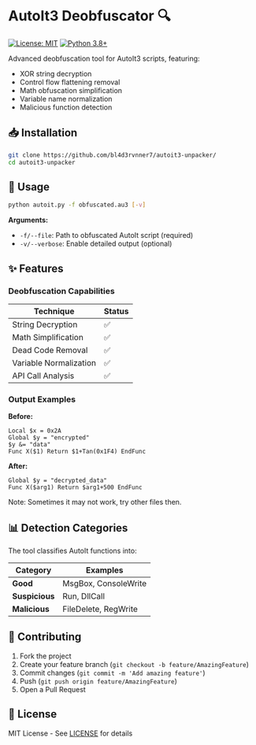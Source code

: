 # AutoIt3 Deobfuscator 🔍

[![License: MIT](https://img.shields.io/badge/License-MIT-yellow.svg)](https://opensource.org/licenses/MIT)
[![Python 3.8+](https://img.shields.io/badge/python-3.8+-blue.svg)](https://www.python.org/downloads/)

Advanced deobfuscation tool for AutoIt3 scripts, featuring:
- XOR string decryption
- Control flow flattening removal
- Math obfuscation simplification
- Variable name normalization
- Malicious function detection

## 📥 Installation

```bash
git clone https://github.com/bl4d3rvnner7/autoit3-unpacker/
cd autoit3-unpacker
```

## 🚀 Usage

```bash
python autoit.py -f obfuscated.au3 [-v]
```

**Arguments:**
- `-f/--file`: Path to obfuscated AutoIt script (required)
- `-v/--verbose`: Enable detailed output (optional)

## ✨ Features

### Deobfuscation Capabilities
| Technique               | Status |
|-------------------------|--------|
| String Decryption       | ✅      |
| Math Simplification     | ✅      |
| Dead Code Removal       | ✅      |
| Variable Normalization  | ✅      |
| API Call Analysis       | ✅      |

### Output Examples
**Before:**
```autoit
Local $x = 0x2A
Global $y = "encrypted"
$y &= "data"
Func X($1) Return $1+Tan(0x1F4) EndFunc
```

**After:**
```autoit
Global $y = "decrypted_data"
Func X($arg1) Return $arg1+500 EndFunc
```

Note: Sometimes it may not work, try other files then.

## 📊 Detection Categories

The tool classifies AutoIt functions into:

| Category     | Examples                      |
|-------------|-------------------------------|
| **Good**    | MsgBox, ConsoleWrite          |
| **Suspicious** | Run, DllCall               |
| **Malicious** | FileDelete, RegWrite      |

## 🤝 Contributing

1. Fork the project
2. Create your feature branch (`git checkout -b feature/AmazingFeature`)
3. Commit changes (`git commit -m 'Add amazing feature'`)
4. Push (`git push origin feature/AmazingFeature`)
5. Open a Pull Request

## 📜 License
MIT License - See [LICENSE](LICENSE) for details



